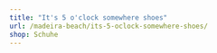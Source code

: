 ```yaml
---
title: "It's 5 o'clock somewhere shoes"
url: /madeira-beach/its-5-oclock-somewhere-shoes/
shop: Schuhe
---
```

